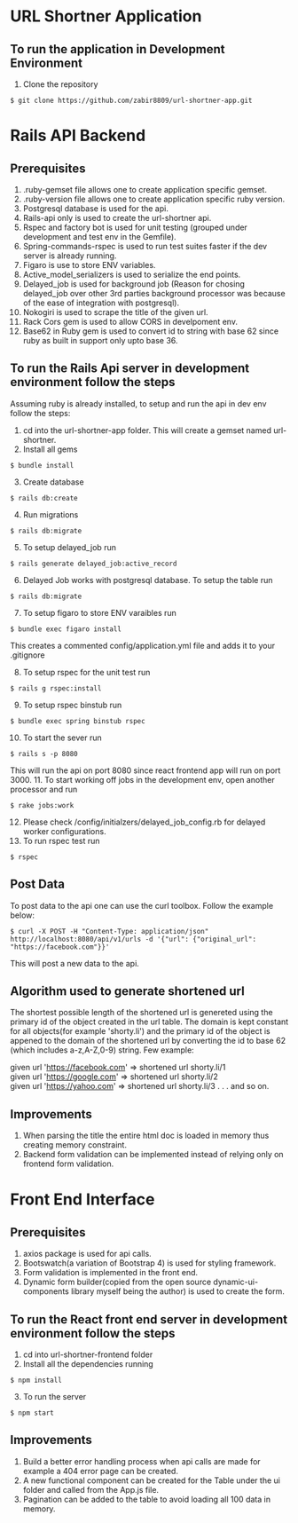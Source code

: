 # URL Shortner Application

## To run the application in Development Environment
1. Clone the repository
```
$ git clone https://github.com/zabir8809/url-shortner-app.git
```

# Rails API Backend

## Prerequisites
1. .ruby-gemset file allows one to create application specific gemset.
2. .ruby-version file allows one to create application specific ruby version.
3. Postgresql database is used for the api.
4. Rails-api only is used to create the url-shortner api.
5. Rspec and factory bot is used for unit testing (grouped under development and test env in the Gemfile).
6. Spring-commands-rspec is used to run test suites faster if the dev server is already running.
7. Figaro is use to store ENV variables.
8. Active_model_serializers is used to serialize the end points.
9. Delayed_job is used for background job (Reason for chosing delayed_job over other 3rd parties background processor was because of the ease of integration with postgresql).
10. Nokogiri is used to scrape the title of the given url.
11. Rack Cors gem is used to allow CORS in develpoment env.
12. Base62 in Ruby gem is used to convert id to string with base 62 since ruby as built in support only upto base 36.

## To run the Rails Api server in development environment follow the steps
Assuming ruby is already installed, to setup and run the api in dev env follow the steps:
1. cd into the url-shortner-app folder. This will create a gemset named url-shortner.
2. Install all gems 
```
$ bundle install
```
3. Create database
```
$ rails db:create
```
4. Run migrations
```
$ rails db:migrate
```
5. To setup delayed_job run
```
$ rails generate delayed_job:active_record
```
6. Delayed Job works with postgresql database. To setup the table run
```
$ rails db:migrate
```
7. To setup figaro to store ENV varaibles run
```
$ bundle exec figaro install
``` 
This creates a commented config/application.yml file and adds it to your .gitignore

8. To setup rspec for the unit test run
```
$ rails g rspec:install
```
9. To setup rspec binstub run 
```
$ bundle exec spring binstub rspec
```
10. To start the sever run
```
$ rails s -p 8080
```
This will run the api on port 8080 since react frontend app will run on port 3000.
11. To start working off jobs in the development env, open another processor and run
```
$ rake jobs:work
```
12. Please check /config/initialzers/delayed_job_config.rb for delayed worker configurations.
13. To run rspec test run 
```
$ rspec
```

## Post Data
To post data to the api one can use the curl toolbox. Follow the example below:
```
$ curl -X POST -H "Content-Type: application/json" http://localhost:8080/api/v1/urls -d '{"url": {"original_url": "https://facebook.com"}}'
```
This will post a new data to the api.

## Algorithm used to generate shortened url
The shortest possible length of the shortened url is genereted using the primary id of the object created in the url table. The domain is kept constant for all objects(for example 'shorty.li') and the primary id of the object is appened to the domain of the shortened url by converting the id to base 62 (which includes a-z,A-Z,0-9) string. Few example:

given url 'https://facebook.com' => shortened url shorty.li/1  
given url 'https://google.com' => shortened url shorty.li/2  
given url 'https://yahoo.com' => shortened url shorty.li/3
.
.
.
and so on.

##  Improvements
1. When parsing the title the entire html doc is loaded in memory thus creating memory constraint.
2. Backend form validation can be implemented instead of relying only on frontend form validation.

# Front End Interface

## Prerequisites
1. axios package is used for api calls.
2. Bootswatch(a variation of Bootstrap 4) is used for styling framework.
3. Form validation is implemented in the front end.
4. Dynamic form builder(copied from the open source dynamic-ui-components library myself being the author) is used to create the form.

## To run the React front end server in development environment follow the steps
1. cd into url-shortner-frontend folder
2. Install all the dependencies running
```
$ npm install 
```
3. To run the server
```
$ npm start
```

## Improvements
1. Build a better error handling process when api calls are made for example a 404 error page can be created.
2. A new functional component can be created for the Table under the ui folder and called from the App.js file.
3. Pagination can be added to the table to avoid loading all 100 data in memory.
